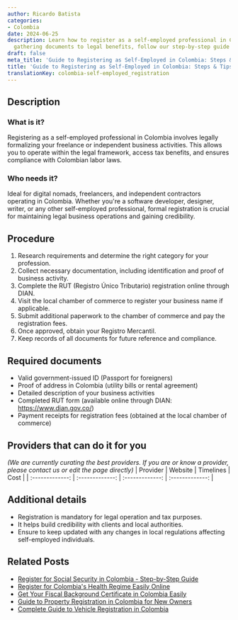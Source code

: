 ```yaml
---
author: Ricardo Batista
categories:
- Colombia
date: 2024-06-25
description: Learn how to register as a self-employed professional in Colombia. From
  gathering documents to legal benefits, follow our step-by-step guide for compliance.
draft: false
meta_title: 'Guide to Registering as Self-Employed in Colombia: Steps & Tips'
title: 'Guide to Registering as Self-Employed in Colombia: Steps & Tips'
translationKey: colombia-self-employed_registration
---
```



## Description
### What is it?
Registering as a self-employed professional in Colombia involves legally formalizing your freelance or independent business activities. This allows you to operate within the legal framework, access tax benefits, and ensures compliance with Colombian labor laws.

### Who needs it?
Ideal for digital nomads, freelancers, and independent contractors operating in Colombia. Whether you're a software developer, designer, writer, or any other self-employed professional, formal registration is crucial for maintaining legal business operations and gaining credibility.

## Procedure

1. Research requirements and determine the right category for your profession.
2. Collect necessary documentation, including identification and proof of business activity.
3. Complete the RUT (Registro Único Tributario) registration online through DIAN.
4. Visit the local chamber of commerce to register your business name if applicable.
5. Submit additional paperwork to the chamber of commerce and pay the registration fees.
6. Once approved, obtain your Registro Mercantil.
7. Keep records of all documents for future reference and compliance.


## Required documents

- Valid government-issued ID (Passport for foreigners)
- Proof of address in Colombia (utility bills or rental agreement)
- Detailed description of your business activities
- Completed RUT form (available online through DIAN: https://www.dian.gov.co/)
- Payment receipts for registration fees (obtained at the local chamber of commerce)


## Providers that can do it for you
_(We are currently curating the best providers. If you are or know a provider, please contact us or edit the page directly)_
| Provider        |     Website     |     Timelines    |       Cost      |
| :-------------: | :-------------: |  :-------------: | :-------------: |

## Additional details

- Registration is mandatory for legal operation and tax purposes.
- It helps build credibility with clients and local authorities.
- Ensure to keep updated with any changes in local regulations affecting self-employed individuals.




## Related Posts

- [Register for Social Security in Colombia - Step-by-Step Guide](https://tramitit.com/guides/colombia/social_security_system_registration/)
- [Register for Colombia's Health Regime Easily Online](https://tramitit.com/guides/colombia/health_regime_registration/)
- [Get Your Fiscal Background Certificate in Colombia Easily](https://tramitit.com/guides/colombia/fiscal_background_certificate/)
- [Guide to Property Registration in Colombia for New Owners](https://tramitit.com/guides/colombia/property_registration/)
- [Complete Guide to Vehicle Registration in Colombia](https://tramitit.com/guides/colombia/vehicle_registration/)